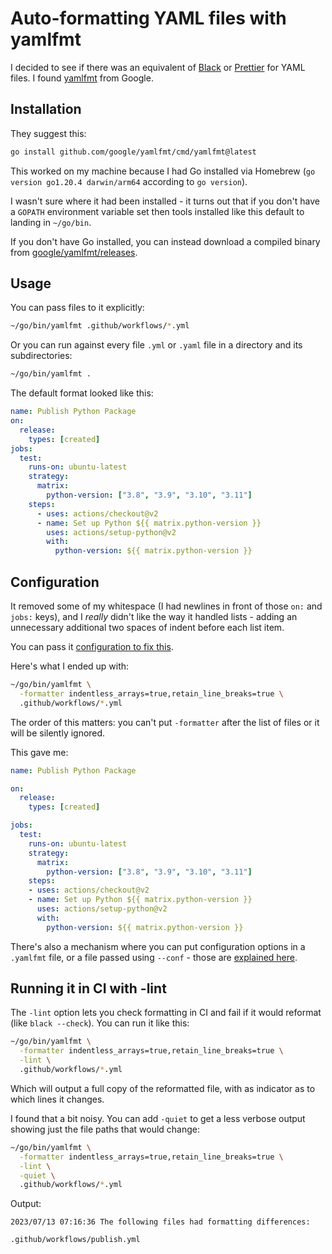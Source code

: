 # Auto-formatting YAML files with yamlfmt

I decided to see if there was an equivalent of [Black](https://pypi.org/project/black/) or [Prettier](https://prettier.io/) for YAML files. I found [yamlfmt](https://github.com/google/yamlfmt) from Google.

## Installation

They suggest this:
```bash
go install github.com/google/yamlfmt/cmd/yamlfmt@latest
```
This worked on my machine because I had Go installed via Homebrew (`go version go1.20.4 darwin/arm64` according to `go version`).

I wasn't sure where it had been installed - it turns out that if you don't have a `GOPATH` environment variable set then tools installed like this default to landing in `~/go/bin`.

If you don't have Go installed, you can instead download a compiled binary from [google/yamlfmt/releases](https://github.com/google/yamlfmt/releases).

## Usage

You can pass files to it explicitly:

```bash
~/go/bin/yamlfmt .github/workflows/*.yml
```
Or you can run against every file `.yml` or `.yaml` file in a directory and its subdirectories:
```bash
~/go/bin/yamlfmt .
```
The default format looked like this:
```yaml
name: Publish Python Package
on:
  release:
    types: [created]
jobs:
  test:
    runs-on: ubuntu-latest
    strategy:
      matrix:
        python-version: ["3.8", "3.9", "3.10", "3.11"]
    steps:
      - uses: actions/checkout@v2
      - name: Set up Python ${{ matrix.python-version }}
        uses: actions/setup-python@v2
        with:
          python-version: ${{ matrix.python-version }}
```

## Configuration

It removed some of my whitespace (I had newlines in front of those `on:` and `jobs:` keys), and I _really_ didn't like the way it handled lists - adding an unnecessary additional two spaces of indent before each list item.

You can pass it [configuration to fix this](https://github.com/google/yamlfmt/blob/main/docs/config-file.md#basic-formatter).

Here's what I ended up with:
```bash
~/go/bin/yamlfmt \
  -formatter indentless_arrays=true,retain_line_breaks=true \
  .github/workflows/*.yml
```
The order of this matters: you can't put `-formatter` after the list of files or it will be silently ignored.

This gave me:
```yaml
name: Publish Python Package

on:
  release:
    types: [created]

jobs:
  test:
    runs-on: ubuntu-latest
    strategy:
      matrix:
        python-version: ["3.8", "3.9", "3.10", "3.11"]
    steps:
    - uses: actions/checkout@v2
    - name: Set up Python ${{ matrix.python-version }}
      uses: actions/setup-python@v2
      with:
        python-version: ${{ matrix.python-version }}
```
There's also a mechanism where you can put configuration options in a `.yamlfmt` file, or a file passed using `--conf` - those are [explained here](https://github.com/google/yamlfmt/blob/main/docs/config-file.md).

## Running it in CI with -lint

The `-lint` option lets you check formatting in CI and fail if it would reformat (like `black --check`). You can run it like this:
```bash
~/go/bin/yamlfmt \
  -formatter indentless_arrays=true,retain_line_breaks=true \
  -lint \
  .github/workflows/*.yml
```
Which will output a full copy of the reformatted file, with as indicator as to which lines it changes.

I found that a bit noisy. You can add `-quiet` to get a less verbose output showing just the file paths that would change:
```bash
~/go/bin/yamlfmt \
  -formatter indentless_arrays=true,retain_line_breaks=true \
  -lint \
  -quiet \
  .github/workflows/*.yml
```
Output:
```
2023/07/13 07:16:36 The following files had formatting differences:

.github/workflows/publish.yml
```
